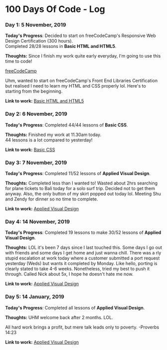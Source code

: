 # 100 Days Of Code - Log

### Day 1: 5 November, 2019

**Today's Progress**: Decided to start on freeCodeCamp's Responsive Web Design Certification (300 hours).    
Completed 28/28 lessons in **Basic HTML and HTML5**.

**Thoughts:** Since I finish my work quite early everyday, I'm going to use this time to code! 

[freeCodeCamp](https://www.freecodecamp.org/learn/)

Uhm, wanted to start on freeCodeCamp's Front End Libraries Certification but realised I need to learn my HTML and CSS properly lol. Here's to starting from the beginning.

**Link to work:** 
[Basic HTML and HTML5](https://www.freecodecamp.org/learn/responsive-web-design/basic-html-and-html5/)


### Day 2: 6 November, 2019

**Today's Progress**: Completed 44/44 lessons of **Basic CSS**.

**Thoughts:** Finished my work at 11.30am today.    
44 lessons is a lot compared to yesterday!

**Link to work:** 
[Basic CSS](https://www.freecodecamp.org/learn/responsive-web-design/basic-css/)


### Day 3: 7 November, 2019

**Today's Progress**: Completed 11/52 lessons of **Applied Visual Design**.

**Thoughts:** Completed less than I wanted to! Wasted about 2hrs searching for plane tickets to Bali today for a solo surf trip. Decided not to get them anyway. Also, the only button of my skirt popped out today lol. Meeting Shu and Zendy for dinner so no time to complete.

**Link to work:** 
[Applied Visual Design](https://www.freecodecamp.org/learn/responsive-web-design/applied-visual-design/)


### Day 4: 14 November, 2019

**Today's Progress**: Completed 19 lessons to make 30/52 lessons of **Applied Visual Design**.

**Thoughts:** LOL it's been 7 days since I last touched this. Some days I go out with friends and some days I get home and just wanna chill. There was a rly stupid escalation at work today where a customer submitted a port request yesterday (Weds) but wants it completed by Monday. Like hello, porting is clearly stated to take 4-6 weeks. Nonetheless, tried my best to push it through. Called Nick about 5x, I hope he doesn't hate me now. 

**Link to work:** 
[Applied Visual Design](https://www.freecodecamp.org/learn/responsive-web-design/applied-visual-design/)


### Day 5: 14 January, 2019

**Today's Progress**: Completed all lessons of **Applied Visual Design**.

**Thoughts:** UHM welcome back after 2 months. LOL.

All hard work brings a profit,
but mere talk leads only to poverty.
-Proverbs 14:23

**Link to work:** 
[Applied Visual Design](https://www.freecodecamp.org/learn/responsive-web-design/applied-visual-design/)
